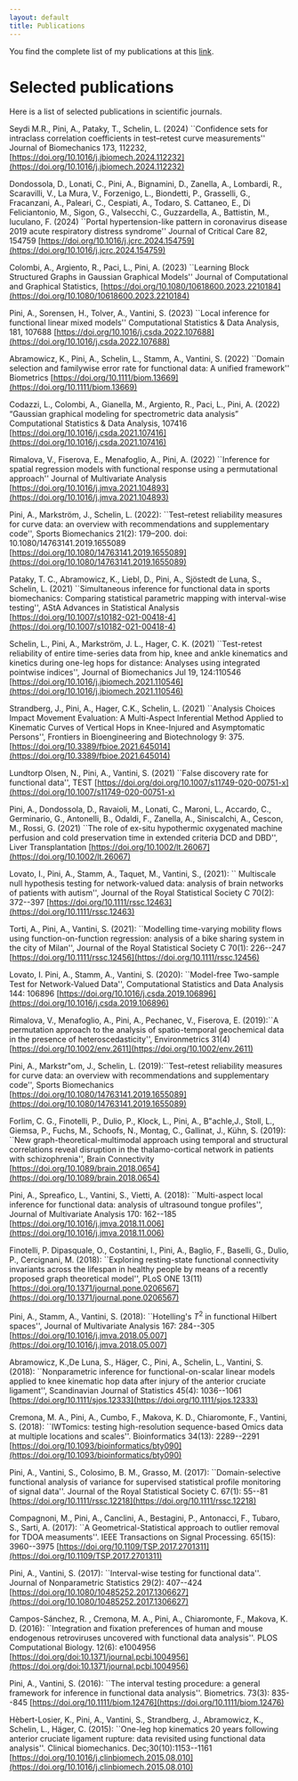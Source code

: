 ```yaml
---
layout: default
title: Publications
---
```


You find the complete list of my publications at this [link](https://docenti.unicatt.it/ppd2/it/docenti/68825/alessia-pini/pubblicazioni). 


# Selected publications

Here is a list of selected publications in scientific journals.


Seydi M.R., Pini, A., Pataky, T., Schelin, L. (2024) ``Confidence sets for intraclass correlation coefficients in test–retest curve measurements'' Journal of Biomechanics 173, 112232, [https://doi.org/10.1016/j.jbiomech.2024.112232](https://doi.org/10.1016/j.jbiomech.2024.112232)

Dondossola, D., Lonati, C., Pini, A., Bignamini, D., Zanella, A., Lombardi, R., Scaravilli,
V., La Mura, V., Forzenigo, L., Biondetti, P., Grasselli, G., Fracanzani, A., Paleari, C.,
Cespiati, A., Todaro, S. Cattaneo, E., Di Feliciantonio, M., Sigon, G., Valsecchi, C.,
Guzzardella, A., Battistin, M., Iuculano, F. (2024) ``Portal hypertension-like pattern in
coronavirus disease 2019 acute respiratory distress syndrome'' Journal of Critical Care
82, 154759
[https://doi.org/10.1016/j.jcrc.2024.154759](https://doi.org/10.1016/j.jcrc.2024.154759)

Colombi, A., Argiento, R., Paci, L., Pini, A. (2023) ``Learning Block Structured Graphs
in Gaussian Graphical Models'' Journal of Computational and Graphical Statistics, 
[https://doi.org/10.1080/10618600.2023.2210184](https://doi.org/10.1080/10618600.2023.2210184)

Pini, A., Sorensen, H., Tolver, A., Vantini, S. (2023) ``Local inference for functional
linear mixed models'' Computational Statistics & Data Analysis, 181, 107688 
[https://doi.org/10.1016/j.csda.2022.107688](https://doi.org/10.1016/j.csda.2022.107688)

Abramowicz, K., Pini, A., Schelin, L., Stamm, A., Vantini, S. (2022) ``Domain selection
and familywise error rate for functional data: A unified framework'' Biometrics 
[https://doi.org/10.1111/biom.13669](https://doi.org/10.1111/biom.13669)

Codazzi, L., Colombi, A., Gianella, M., Argiento, R., Paci, L., Pini, A. (2022) “Gaussian
graphical modeling for spectrometric data analysis” Computational Statistics & Data
Analysis, 107416 
[https://doi.org/10.1016/j.csda.2021.107416](https://doi.org/10.1016/j.csda.2021.107416)

Rimalova, V., Fiserova, E., Menafoglio, A., Pini, A. (2022) ``Inference for spatial regression
models with functional response using a permutational approach'' Journal of
Multivariate Analysis
[https://doi.org/10.1016/j.jmva.2021.104893](https://doi.org/10.1016/j.jmva.2021.104893)

Pini, A., Markström, J., Schelin, L. (2022): ``Test–retest reliability measures for curve
data: an overview with recommendations and supplementary code'', Sports Biomechanics
21(2): 179–200. doi: 10.1080/14763141.2019.1655089
[https://doi.org/10.1080/14763141.2019.1655089](https://doi.org/10.1080/14763141.2019.1655089)

Pataky, T. C., Abramowicz, K., Liebl, D., Pini, A., Sjöstedt de Luna, S., Schelin, L.
(2021) ``Simultaneous inference for functional data in sports biomechanics: Comparing
statistical parametric mapping with interval-wise testing'', AStA Advances in Statistical
Analysis 
[https://doi.org/10.1007/s10182-021-00418-4](https://doi.org/10.1007/s10182-021-00418-4)

Schelin, L., Pini, A., Markström, J. L., Hager, C. K. (2021) ``Test-retest reliability of entire
time-series data from hip, knee and ankle kinematics and kinetics during one-leg hops
for distance: Analyses using integrated pointwise indices'', Journal of Biomechanics
Jul 19, 124:110546 
[https://doi.org/10.1016/j.jbiomech.2021.110546](https://doi.org/10.1016/j.jbiomech.2021.110546)

Strandberg, J., Pini, A., Hager, C.K., Schelin, L. (2021) ``Analysis Choices Impact Movement
Evaluation: A Multi-Aspect Inferential Method Applied to Kinematic Curves of
Vertical Hops in Knee-Injured and Asymptomatic Persons'', Frontiers in Bioengineering
and Biotechnology 9: 375. 
[https://doi.org/10.3389/fbioe.2021.645014](https://doi.org/10.3389/fbioe.2021.645014)


Lundtorp Olsen, N., Pini, A., Vantini, S. (2021) ``False discovery rate for functional data'', TEST [https://doi.org/doi.org/10.1007/s11749-020-00751-x](https://doi.org/10.1007/s11749-020-00751-x)

Pini, A., Dondossola, D., Ravaioli, M., Lonati, C., Maroni, L., Accardo, C., Germinario, G., Antonelli, B., Odaldi, F., Zanella, A., Siniscalchi, A., Cescon, M., Rossi, G. (2021) ``The role of ex-situ hypothermic oxygenated machine perfusion and cold preservation time in extended criteria DCD and DBD'', Liver Transplantation [https://doi.org/10.1002/lt.26067](https://doi.org/10.1002/lt.26067)

Lovato, I.,  Pini, A., Stamm, A., Taquet, M., Vantini, S.,  (2021): `` Multiscale null hypothesis testing for network-valued data: analysis of brain networks of patients with autism'', Journal of the Royal Statistical Society C 70(2): 372--397 [https://doi.org/10.1111/rssc.12463](https://doi.org/10.1111/rssc.12463)


Torti, A., Pini, A., Vantini, S. (2021): ``Modelling time-varying mobility flows using function-on-function regression: analysis of a bike sharing system in the city of Milan'',  Journal of the Royal Statistical Society C 70(1): 226--247 [https://doi.org/10.1111/rssc.12456](https://doi.org/10.1111/rssc.12456)

Lovato, I. Pini, A., Stamm, A., Vantini, S. (2020): ``Model-free Two-sample Test for Network-Valued Data'', Computational Statistics and Data Analysis 144: 106896 [https://doi.org/10.1016/j.csda.2019.106896](https://doi.org/10.1016/j.csda.2019.106896)


Rimalova, V., Menafoglio, A., Pini, A., Pechanec, V., Fiserova, E. (2019):``A permutation approach to the analysis of spatio-temporal geochemical data in the presence of heteroscedasticity'', Environmetrics 31(4) [https://doi.org/10.1002/env.2611](https://doi.org/10.1002/env.2611)

Pini, A., Markstr\"om,  J.,  Schelin, L. (2019):``Test–retest reliability measures for curve data: an overview with recommendations and supplementary code'', Sports Biomechanics [https://doi.org/10.1080/14763141.2019.1655089](https://doi.org/10.1080/14763141.2019.1655089)


Forlim, C. G., Finotelli, P., Dulio, P., Klock, L., Pini, A., B\"achle,J.,  Stoll, L.,  Giemsa, P.,  Fuchs, M., Schoofs, N., Montag, C., Gallinat, J.,  Kühn, S. (2019):  ``New graph-theoretical-multimodal approach using temporal and structural correlations reveal disruption in the thalamo-cortical network in patients with schizophrenia'', Brain Connectivity [https://doi.org/10.1089/brain.2018.0654](https://doi.org/10.1089/brain.2018.0654)

Pini, A., Spreafico, L.,  Vantini, S., Vietti, A. (2018): ``Multi-aspect local inference for functional data: analysis of ultrasound tongue profiles'', Journal of Multivariate Analysis 170: 162--185 [https://doi.org/10.1016/j.jmva.2018.11.006](https://doi.org/10.1016/j.jmva.2018.11.006)

Finotelli, P. Dipasquale, O., Costantini, I.,  Pini, A.,  Baglio, F., Baselli, G.,  Dulio, P.,  Cercignani, M. (2018): ``Exploring resting-state functional connectivity invariants across the lifespan in healthy people by means of a recently proposed graph theoretical model'', PLoS ONE 13(11) [https://doi.org/10.1371/journal.pone.0206567](https://doi.org/10.1371/journal.pone.0206567)


Pini, A.,  Stamm, A., Vantini, S. (2018): ``Hotelling's $T^2$ in functional Hilbert spaces'', Journal of Multivariate Analysis 167: 284--305 [https://doi.org/10.1016/j.jmva.2018.05.007](https://doi.org/10.1016/j.jmva.2018.05.007)


Abramowicz, K.,De Luna, S.,  Häger, C.,  Pini, A.,  Schelin, L.,  Vantini, S. (2018): ``Nonparametric inference for functional-on-scalar linear models applied to knee kinematic hop data after injury of the anterior cruciate ligament'', Scandinavian Journal of Statistics 45(4): 1036--1061 [https://doi.org/10.1111/sjos.12333](https://doi.org/10.1111/sjos.12333)


Cremona, M. A.,  Pini, A., Cumbo, F., Makova, K. D., Chiaromonte, F., Vantini, S.	(2018): ``IWTomics: testing high-resolution sequence-based Omics data at multiple locations and scales''. Bioinformatics 34(13): 2289--2291 [https://doi.org/10.1093/bioinformatics/bty090](https://doi.org/10.1093/bioinformatics/bty090)

Pini, A.,   Vantini, S.,   Colosimo, B. M.,   Grasso, M. (2017): ``Domain-selective functional analysis of variance  for supervised statistical profile  monitoring of signal data''. Journal of the Royal Statistical Society C. 67(1): 55--81 [https://doi.org/10.1111/rssc.12218](https://doi.org/10.1111/rssc.12218)

Compagnoni, M., Pini,  A.,  Canclini, A.,  Bestagini, P., Antonacci,  F., Tubaro, S., Sarti, A. (2017): ``A Geometrical-Statistical approach to outlier removal for TDOA measuments''. IEEE Transactions on Signal Processing.  65(15): 3960--3975 [https://doi.org/10.1109/TSP.2017.2701311](https://doi.org/10.1109/TSP.2017.2701311)

Pini, A.,   Vantini, S. (2017): ``Interval-wise testing for functional data''. Journal of Nonparametric Statistics 29(2): 407--424 [https://doi.org/10.1080/10485252.2017.1306627](https://doi.org/10.1080/10485252.2017.1306627)


Campos-Sánchez, R. ,  Cremona, M.  A.,  Pini,  A.,  Chiaromonte, F., Makova, K.  D. (2016): ``Integration and fixation preferences of human and mouse endogenous retroviruses uncovered with functional data analysis''. PLOS Computational Biology. 12(6): e1004956 [https://doi.org/doi:10.1371/journal.pcbi.1004956](https://doi.org/doi:10.1371/journal.pcbi.1004956)

Pini, A.,   Vantini, S. (2016): ``The interval testing procedure: a general framework for inference in functional data analysis''. Biometrics. 73(3): 835--845 [https://doi.org/10.1111/biom.12476](https://doi.org/10.1111/biom.12476)

Hèbert-Losier, K.,  Pini,    A.,   Vantini, S.,   Strandberg,  J.,  Abramowicz,  K., Schelin, L.,    Häger, C. (2015): ``One-leg hop kinematics 20 years following anterior cruciate ligament rupture: data revisited using functional data analysis''. Clinical biomechanics. Dec;30(10):1153--1161 [https://doi.org/10.1016/j.clinbiomech.2015.08.010](https://doi.org/10.1016/j.clinbiomech.2015.08.010)

